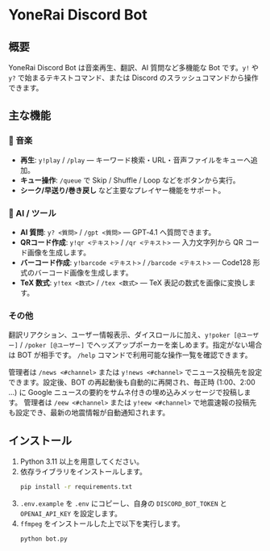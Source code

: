 # YoneRai Discord Bot

## 概要
YoneRai Discord Bot は音楽再生、翻訳、AI 質問など多機能な Bot です。`y!` や `y?` で始まるテキストコマンド、または Discord のスラッシュコマンドから操作できます。

## 主な機能
### 🎵 音楽
- **再生**: `y!play` / `/play` — キーワード検索・URL・音声ファイルをキューへ追加。
- **キュー操作**: `/queue` で Skip / Shuffle / Loop などをボタンから実行。
- **シーク/早送り/巻き戻し** など主要なプレイヤー機能をサポート。


### 🤖 AI / ツール
- **AI 質問**: `y? <質問>` / `/gpt <質問>` — GPT‑4.1 へ質問できます。
- **QRコード作成**: `y!qr <テキスト>` / `/qr <テキスト>` — 入力文字列から QR コード画像を生成します。
- **バーコード作成**: `y!barcode <テキスト>` / `/barcode <テキスト>` — Code128 形式のバーコード画像を生成します。
- **TeX 数式**: `y!tex <数式>` / `/tex <数式>` — TeX 表記の数式を画像に変換します。

### その他

翻訳リアクション、ユーザー情報表示、ダイスロールに加え、`y!poker [@ユーザー]` / `/poker [@ユーザー]` でヘッズアップポーカーを楽しめます。指定がない場合は BOT が相手です。
`/help` コマンドで利用可能な操作一覧を確認できます。

管理者は `/news <#channel>` または `y!news <#channel>` でニュース投稿先を設定できます。設定後、BOT の再起動後も自動的に再開され、毎正時 (1:00、2:00 ...) に Google ニュースの要約をサムネ付きの埋め込みメッセージで投稿します。
管理者は `/eew <#channel>` または `y!eew <#channel>` で地震速報の投稿先も設定でき、最新の地震情報が自動通知されます。


## インストール
1. Python 3.11 以上を用意してください。
2. 依存ライブラリをインストールします。
   ```bash
   pip install -r requirements.txt
   ```
3. `.env.example` を `.env` にコピーし、自身の `DISCORD_BOT_TOKEN` と `OPENAI_API_KEY` を設定します。
4. `ffmpeg` をインストールした上で以下を実行します。
   ```bash
   python bot.py
   ```

